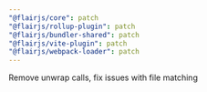 ```yaml
---
"@flairjs/core": patch
"@flairjs/rollup-plugin": patch
"@flairjs/bundler-shared": patch
"@flairjs/vite-plugin": patch
"@flairjs/webpack-loader": patch
---
```


Remove unwrap calls, fix issues with file matching
